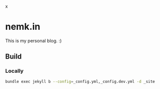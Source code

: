 x
# nemk.in

This is my personal blog. :)

## Build

### Locally

```bash
bundle exec jekyll b --config=_config.yml,_config.dev.yml -d _site
```
